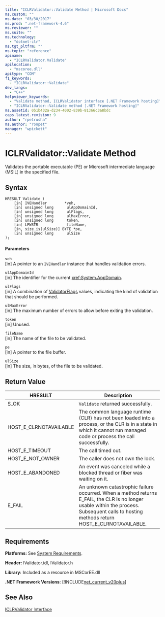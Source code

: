 ```yaml
---
title: "ICLRValidator::Validate Method | Microsoft Docs"
ms.custom: ""
ms.date: "03/30/2017"
ms.prod: ".net-framework-4.6"
ms.reviewer: ""
ms.suite: ""
ms.technology: 
  - "dotnet-clr"
ms.tgt_pltfrm: ""
ms.topic: "reference"
apiname: 
  - "ICLRValidator.Validate"
apilocation: 
  - "mscoree.dll"
apitype: "COM"
f1_keywords: 
  - "ICLRValidator::Validate"
dev_langs: 
  - "C++"
helpviewer_keywords: 
  - "Validate method, ICLRValidator interface [.NET Framework hosting]"
  - "ICLRValidator::Validate method [.NET Framework hosting]"
ms.assetid: 0b1b432a-d234-4002-839b-81366c3a8bdc
caps.latest.revision: 9
author: "rpetrusha"
ms.author: "ronpet"
manager: "wpickett"
---
```

# ICLRValidator::Validate Method
Validates the portable executable (PE) or Microsoft intermediate language (MSIL) in the specified file.  
  
## Syntax  
  
```  
HRESULT Validate (  
    [in] IVEHandler        *veh,  
    [in] unsigned long      ulAppDomainId,  
    [in] unsigned long      ulFlags,  
    [in] unsigned long      ulMaxError,  
    [in] unsigned long      token,  
    [in] LPWSTR             fileName,  
    [in, size_is(ulSize)] BYTE *pe,  
    [in] unsigned long      ulSize  
);      
```  
  
#### Parameters  
 `veh`  
 [in] A pointer to an `IVEHandler` instance that handles validation errors.  
  
 `ulAppDomainId`  
 [in] The identifier for the current <xref:System.AppDomain>.  
  
 `ulFlags`  
 [in] A combination of [ValidatorFlags](../../../../docs/framework/unmanaged-api/hosting/validatorflags-enumeration.md) values, indicating the kind of validation that should be performed.  
  
 `ulMaxError`  
 [in] The maximum number of errors to allow before exiting the validation.  
  
 `token`  
 [in] Unused.  
  
 `fileName`  
 [in] The name of the file to be validated.  
  
 `pe`  
 [in] A pointer to the file buffer.  
  
 `ulSize`  
 [in] The size, in bytes, of the file to be validated.  
  
## Return Value  
  
|HRESULT|Description|  
|-------------|-----------------|  
|S_OK|`Validate` returned successfully.|  
|HOST_E_CLRNOTAVAILABLE|The common language runtime (CLR) has not been loaded into a process, or the CLR is in a state in which it cannot run managed code or process the call successfully.|  
|HOST_E_TIMEOUT|The call timed out.|  
|HOST_E_NOT_OWNER|The caller does not own the lock.|  
|HOST_E_ABANDONED|An event was canceled while a blocked thread or fiber was waiting on it.|  
|E_FAIL|An unknown catastrophic failure occurred. When a method returns E_FAIL, the CLR is no longer usable within the process. Subsequent calls to hosting methods return HOST_E_CLRNOTAVAILABLE.|  
  
## Requirements  
 **Platforms:** See [System Requirements](../../../../docs/framework/getting-started/system-requirements.md).  
  
 **Header:** IValidator.idl, IValidator.h  
  
 **Library:** Included as a resource in MSCorEE.dll  
  
 **.NET Framework Versions:** [!INCLUDE[net_current_v20plus](../../../../includes/net-current-v20plus-md.md)]  
  
## See Also  
 [ICLRValidator Interface](../../../../docs/framework/unmanaged-api/hosting/iclrvalidator-interface.md)